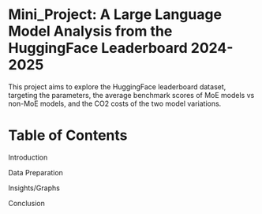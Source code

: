 # Mini_Project: A Large Language Model Analysis from the HuggingFace Leaderboard 2024-2025
This project aims to explore the HuggingFace leaderboard dataset, targeting the parameters, the average benchmark scores of MoE models vs non-MoE models, and the CO2 costs of the two model variations.

# Table of Contents
Introduction

Data Preparation

Insights/Graphs

Conclusion
